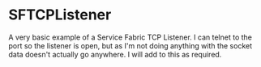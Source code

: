# SFTCPListener
A very basic example of a Service Fabric TCP Listener.
I can telnet to the port so the listener is open, but as I'm not doing anything with the socket data doesn't actually go anywhere. I will add to this as required.
